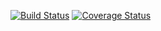 [![Build Status](https://travis-ci.org/PyBossa/invoiceninjashoppingcart.svg?branch=master)](https://travis-ci.org/PyBossa/invoiceninjashoppingcart) [![Coverage Status](https://coveralls.io/repos/github/PyBossa/invoiceninjashoppingcart/badge.svg?branch=master)](https://coveralls.io/github/PyBossa/invoiceninjashoppingcart?branch=master)
